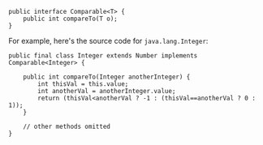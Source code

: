```code
public interface Comparable<T> {
    public int compareTo(T o);
}
```

For example, here's the source code for `java.lang.Integer`:

```code
public final class Integer extends Number implements Comparable<Integer> {

    public int compareTo(Integer anotherInteger) {
        int thisVal = this.value;
        int anotherVal = anotherInteger.value;
        return (thisVal<anotherVal ? -1 : (thisVal==anotherVal ? 0 : 1));
    }

    // other methods omitted
}
```